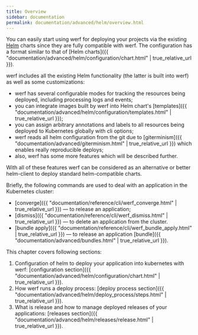 ```yaml
---
title: Overview
sidebar: documentation
permalink: documentation/advanced/helm/overview.html
---
```


You can easily start using werf for deploying your projects via the existing [Helm](https://helm.sh) charts since they are fully compatible with werf. The configuration has a format similar to that of [Helm charts]({{ "documentation/advanced/helm/configuration/chart.html" | true_relative_url }}).

werf includes all the existing Helm functionality (the latter is built into werf) as well as some customizations:

 - werf has several configurable modes for tracking the resources being deployed, including processing logs and events;
 - you can integrate images built by werf into Helm chart's [templates]({{ "documentation/advanced/helm/configuration/templates.html" | true_relative_url }});
 - you can assign arbitrary annotations and labels to all resources being deployed to Kubernetes globally with cli options;
 - werf reads all helm configuration from the git due to [giterminism]({{ "documentation/advanced/giterminism.html" | true_relative_url }}) which enables really reproducible deploys; 
 - also, werf has some more features which will be described further.

With all of these features werf can be considered as an alternative or better helm-client to deploy standard helm-compatible charts.

Briefly, the following commands are used to deal with an application in the Kubernetes cluster:
- [converge]({{ "documentation/reference/cli/werf_converge.html" | true_relative_url }}) — to release an application;
- [dismiss]({{ "documentation/reference/cli/werf_dismiss.html" | true_relative_url }}) — to delete an application from the cluster.
- [bundle apply]({{ "documentation/reference/cli/werf_bundle_apply.html" | true_relative_url }}) — to release an application [bundle]({{ "documentation/advanced/bundles.html" | true_relative_url }}).

This chapter covers following sections:
 1. Configuration of helm to deploy your application into kubernetes with werf: [configuration section]({{ "documentation/advanced/helm/configuration/chart.html" | true_relative_url }}).
 2. How werf runs a deploy process: [deploy process section]({{ "documentation/advanced/helm/deploy_process/steps.html" | true_relative_url }}).
 3. What is release and how to manage deployed releases of your applications: [releases section]({{ "documentation/advanced/helm/releases/release.html" | true_relative_url }}).
